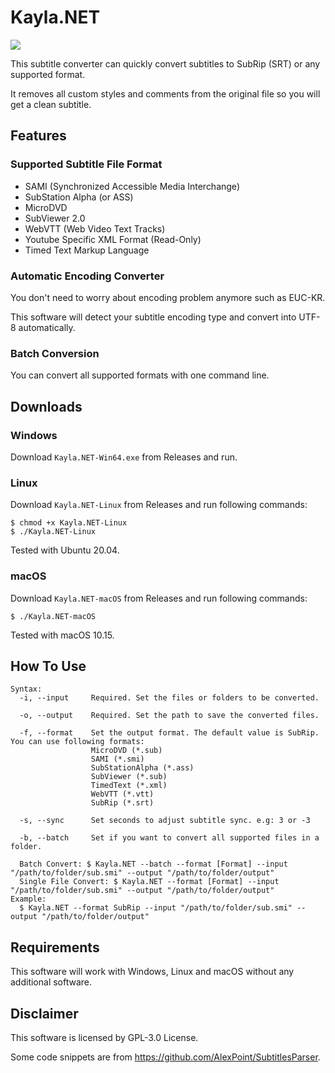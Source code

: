 # Kayla.NET
<p>
    <a href="https://github.com/Cryental/SRTSubtitleConverter/blob/master/LICENSE" alt="License">
        <img src="https://img.shields.io/github/license/Cryental/SRTSubtitleConverter" /></a>
</p>

This subtitle converter can quickly convert subtitles to SubRip (SRT) or any supported format.

It removes all custom styles and comments from the original file so you will get a clean subtitle.

## Features

### Supported Subtitle File Format
- SAMI (Synchronized Accessible Media Interchange)
- SubStation Alpha (or ASS)
- MicroDVD
- SubViewer 2.0
- WebVTT (Web Video Text Tracks)
- Youtube Specific XML Format (Read-Only)
- Timed Text Markup Language

### Automatic Encoding Converter 
You don't need to worry about encoding problem anymore such as EUC-KR.

This software will detect your subtitle encoding type and convert into UTF-8 automatically.

### Batch Conversion
You can convert all supported formats with one command line.

## Downloads

### Windows
Download `Kayla.NET-Win64.exe` from Releases and run.

### Linux
Download `Kayla.NET-Linux` from Releases and run following commands:
```
$ chmod +x Kayla.NET-Linux
$ ./Kayla.NET-Linux
```
Tested with Ubuntu 20.04.

### macOS
Download `Kayla.NET-macOS` from Releases and run following commands:
```
$ ./Kayla.NET-macOS
```
Tested with macOS 10.15.

## How To Use
```
Syntax:
  -i, --input     Required. Set the files or folders to be converted.

  -o, --output    Required. Set the path to save the converted files.

  -f, --format    Set the output format. The default value is SubRip. You can use following formats:
                  MicroDVD (*.sub)
                  SAMI (*.smi)
                  SubStationAlpha (*.ass)
                  SubViewer (*.sub)
                  TimedText (*.xml)
                  WebVTT (*.vtt)
                  SubRip (*.srt)

  -s, --sync      Set seconds to adjust subtitle sync. e.g: 3 or -3
  
  -b, --batch     Set if you want to convert all supported files in a folder.
  
  Batch Convert: $ Kayla.NET --batch --format [Format] --input "/path/to/folder/sub.smi" --output "/path/to/folder/output" 
  Single File Convert: $ Kayla.NET --format [Format] --input "/path/to/folder/sub.smi" --output "/path/to/folder/output"
Example:
  $ Kayla.NET --format SubRip --input "/path/to/folder/sub.smi" --output "/path/to/folder/output"
```

## Requirements
This software will work with Windows, Linux and macOS without any additional software.

## Disclaimer
This software is licensed by GPL-3.0 License.

Some code snippets are from https://github.com/AlexPoint/SubtitlesParser.
